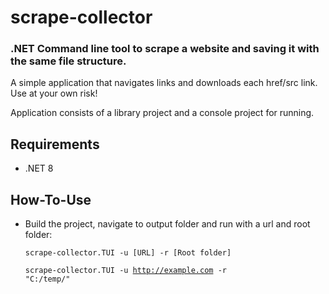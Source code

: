 # scrape-collector

### .NET Command line tool to scrape a website and saving it with the same file structure.
A simple application that navigates links and downloads each href/src link. Use at your own risk!

Application consists of a library project and a console project for running.

## Requirements
* .NET 8

## How-To-Use
* Build the project, navigate to output folder and run with a url and root folder:
  
  <code>scrape-collector.TUI -u [URL] -r [Root folder]</code>
  
  <code>scrape-collector.TUI -u http://example.com -r "C:/temp/"</code>
